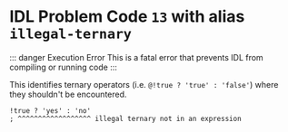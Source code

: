 # IDL Problem Code `13` with alias `illegal-ternary`

::: danger Execution Error
This is a fatal error that prevents IDL from compiling or running code
:::

This identifies ternary operators (i.e. `@!true ? 'true' : 'false'`) where they shouldn't be encountered.

```idl
!true ? 'yes' : 'no'
; ^^^^^^^^^^^^^^^^^^ illegal ternary not in an expression
```
